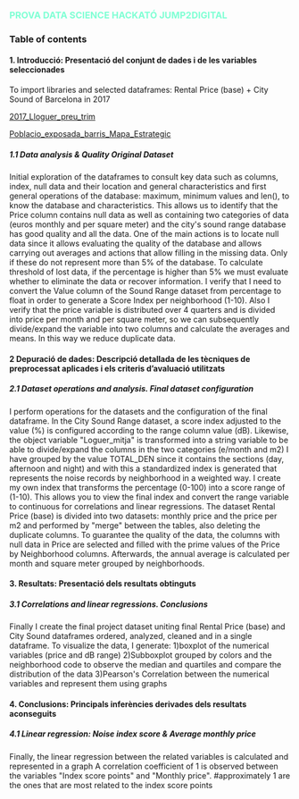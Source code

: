 ### <span style="color:Aquamarine">PROVA DATA SCIENCE HACKATÓ JUMP2DIGITAL</span>

### Table of contents

#### **1. Introducció: Presentació del conjunt de dades i de les variables seleccionades**
To import libraries and selected dataframes: Rental Price (base) + City Sound of Barcelona in 2017

[2017_Lloguer_preu_trim](https://opendata-ajuntament.barcelona.cat/data/es/dataset/est-mercat-immobiliari-lloguer-mitja-mensual/resource/0a71a12d-55fa-4a76-b816-4ee55f84d327?view_id=89b47b95-78ba-4996-a3de-f9eabb1492c3)

[Poblacio_exposada_barris_Mapa_Estrategic](https://opendata-ajuntament.barcelona.cat/data/es/dataset/poblacio-exposada-mapa-estrategic-soroll/resource/3846500e-72aa-4780-967f-f09aa184eaba#additional-info)


##### **1.1 Data analysis & Quality Original Dataset**
Initial exploration of the dataframes to consult key data such as columns, index, null data and their location and general characteristics and first general operations of the database: maximum, minimum values and len(), to know the database and characteristics. This allows us to identify that the Price column contains null data as well as containing two categories of data (euros monthly and per square meter) and the city's sound range database has good quality and all the data.
One of the main actions is to locate null data since it allows evaluating the quality of the database and allows carrying out averages and actions that allow filling in the missing data. Only if these do not represent more than 5% of the database.
To calculate threshold of lost data, if the percentage is higher than 5% we must evaluate whether to eliminate the data or recover information.
I verify that I need to convert the Value column of the Sound Range dataset from percentage to float in order to generate a Score Index per neighborhood (1-10).
Also I  verify that the price variable is distributed over 4 quarters and is divided into price per month and per square meter, so we can subsequently divide/expand the variable into two columns and calculate the averages and means. In this way we reduce duplicate data.

#### **2 Depuració de dades: Descripció detallada de les tècniques de preprocessat aplicades i els criteris d’avaluació utilitzats**
##### **2.1 Dataset operations and analysis. Final dataset configuration**
I perform operations for the datasets and the configuration of the final dataframe.
In the City Sound Range dataset, a score index adjusted to the value (%) is configured according to the range column value (dB). Likewise, the object variable "Loguer_mitja" is transformed into a string variable to be able to divide/expand the columns in the two categories (e/month and m2)
I have grouped by the value TOTAL_DEN since it contains the sections (day, afternoon and night) and with this a standardized index is generated that represents the noise records by neighborhood in a weighted way.
I create my own index that transforms the percentage (0-100) into a score range of (1-10). This allows you to view the final index and convert the range variable to continuous for correlations and linear regressions.
The dataset Rental Price (base) is divided into two datasets: monthly price and the price per m2 and performed by "merge" between the tables, also deleting the duplicate columns.
To guarantee the quality of the data, the columns with null data in Price are selected and filled with the prime values of the Price by Neighborhood columns.
Afterwards, the annual average is calculated per month and square meter grouped by neighborhoods.

#### **3. Resultats: Presentació dels resultats obtinguts**
##### **3.1 Correlations and linear regressions. Conclusions**
Finally I create the final project dataset uniting final Rental Price (base) and City Sound dataframes ordered, analyzed, cleaned and in a single dataframe.
To visualize the data, I generate:
1)boxplot of the numerical variables (price and dB range) 
2)Subboxplot grouped by colors and the neighborhood code to observe the median and quartiles and compare the distribution of the data 
3)Pearson's Correlation between the numerical variables and represent them using graphs

#### **4. Conclusions: Principals inferències derivades dels resultats aconseguits**
##### **4.1 Linear regression: Noise index score & Average monthly price**
Finally, the linear regression between the related variables is calculated and represented in a graph
A correlation coefficient of 1 is observed between the variables "Index score points" and "Monthly price".
#approximately 1 are the ones that are most related to the index score points
